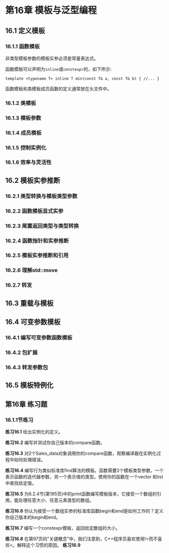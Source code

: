 # 第16章 模板与泛型编程
## 16.1 定义模板
### 16.1.1 函数模板
非类型模板参数的模板实参必须是常量表达式。

函数模板可以声明为`inline`或`constexpr`的，如下所示:
```text
template <typename T> inline T min(const T& a, const T& b) { //... }
```
函数模板和类模板成员函数的定义通常放在头文件中。




### 16.1.2 类模板
### 16.1.3 模板参数
### 16.1.4 成员模板
### 16.1.5 控制实例化
### 16.1.6 效率与灵活性

## 16.2 模板实参推断
### 16.2.1 类型转换与模板类型参数
### 16.2.2 函数模板显式实参
### 16.2.3 尾置返回类型与类型转换
### 16.2.4 函数指针和实参推断
### 16.2.5 模板实参推断和引用
### 16.2.6 理解std::move
### 16.2.7 转发

## 16.3 重载与模板
## 16.4 可变参数模板
### 16.4.1 编写可变参数函数模板
### 16.4.2 包扩展
### 16.4.3 转发参数包

## 16.5 模板特例化





## 第16章 练习题
### 16.1.1节练习
<b>练习16.1</b> 给出实例化的定义。

<b>练习16.2</b> 编写并测试你自己版本的compare函数。

<b>练习16.3</b> 对2个Sales_data对象调用你的compare函数，观察编译器在实例化过程中如何处理错误。

<b>练习16.4</b> 编写行为类似标准库find算法的模板。函数需要2个模板类型参数，一个表示函数的迭代器参数，另一个表示值的类型。使用你的函数在一个vector<int>
和list<string>中查找给定值。

<b>练习16.5</b> 为6.2.4节(第195页)中的print函数编写模板版本，它接受一个数组的引用，能处理任意大小、任意元素类型的数组。

<b>练习16.6</b> 你认为接受一个数组实参的标准库函数begin和end是如何工作的？定义你自己版本的begin和end。

<b>练习16.7</b> 编写一个constexpr模板，返回给定数组的大小。

<b>练习16.8</b> 在第97页的"关键概念"中，我们注意到，C++程序员喜欢使用!=而不喜欢<。解释这个习惯的原因。
<b>练习16.9</b> 